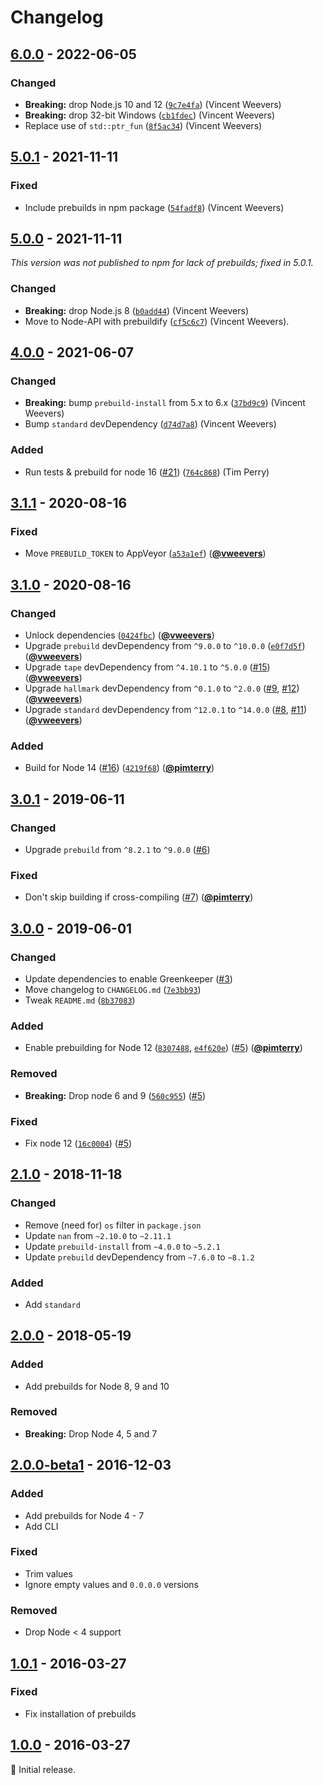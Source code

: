 # Changelog

## [6.0.0] - 2022-06-05

### Changed

- **Breaking:** drop Node.js 10 and 12 ([`9c7e4fa`](https://github.com/vweevers/win-version-info/commit/9c7e4fa)) (Vincent Weevers)
- **Breaking:** drop 32-bit Windows ([`cb1fdec`](https://github.com/vweevers/win-version-info/commit/cb1fdec)) (Vincent Weevers)
- Replace use of `std::ptr_fun` ([`8f5ac34`](https://github.com/vweevers/win-version-info/commit/8f5ac34)) (Vincent Weevers)

## [5.0.1] - 2021-11-11

### Fixed

- Include prebuilds in npm package ([`54fadf8`](https://github.com/vweevers/win-version-info/commit/54fadf8)) (Vincent Weevers)

## [5.0.0] - 2021-11-11

_This version was not published to npm for lack of prebuilds; fixed in 5.0.1._

### Changed

- **Breaking:** drop Node.js 8 ([`b0add44`](https://github.com/vweevers/win-version-info/commit/b0add44)) (Vincent Weevers)
- Move to Node-API with prebuildify ([`cf5c6c7`](https://github.com/vweevers/win-version-info/commit/cf5c6c7)) (Vincent Weevers).

## [4.0.0] - 2021-06-07

### Changed

- **Breaking:** bump `prebuild-install` from 5.x to 6.x ([`37bd9c9`](https://github.com/vweevers/win-version-info/commit/37bd9c9)) (Vincent Weevers)
- Bump `standard` devDependency ([`d74d7a8`](https://github.com/vweevers/win-version-info/commit/d74d7a8)) (Vincent Weevers)

### Added

- Run tests & prebuild for node 16 ([#21](https://github.com/vweevers/win-version-info/issues/21)) ([`764c868`](https://github.com/vweevers/win-version-info/commit/764c868)) (Tim Perry)

## [3.1.1] - 2020-08-16

### Fixed

- Move `PREBUILD_TOKEN` to AppVeyor ([`a53a1ef`](https://github.com/vweevers/win-version-info/commit/a53a1ef)) ([**@vweevers**](https://github.com/vweevers))

## [3.1.0] - 2020-08-16

### Changed

- Unlock dependencies ([`0424fbc`](https://github.com/vweevers/win-version-info/commit/0424fbc)) ([**@vweevers**](https://github.com/vweevers))
- Upgrade `prebuild` devDependency from `^9.0.0` to `^10.0.0` ([`e0f7d5f`](https://github.com/vweevers/win-version-info/commit/e0f7d5f)) ([**@vweevers**](https://github.com/vweevers))
- Upgrade `tape` devDependency from `^4.10.1` to `^5.0.0` ([#15](https://github.com/vweevers/win-version-info/issues/15)) ([**@vweevers**](https://github.com/vweevers))
- Upgrade `hallmark` devDependency from `^0.1.0` to `^2.0.0` ([#9](https://github.com/vweevers/win-version-info/issues/9), [#12](https://github.com/vweevers/win-version-info/issues/12)) ([**@vweevers**](https://github.com/vweevers))
- Upgrade `standard` devDependency from `^12.0.1` to `^14.0.0` ([#8](https://github.com/vweevers/win-version-info/issues/8), [#11](https://github.com/vweevers/win-version-info/issues/11)) ([**@vweevers**](https://github.com/vweevers))

### Added

- Build for Node 14 ([#16](https://github.com/vweevers/win-version-info/issues/16)) ([`4219f68`](https://github.com/vweevers/win-version-info/commit/4219f68)) ([**@pimterry**](https://github.com/pimterry))

## [3.0.1] - 2019-06-11

### Changed

- Upgrade `prebuild` from `^8.2.1` to `^9.0.0` ([#6](https://github.com/vweevers/win-version-info/issues/6))

### Fixed

- Don't skip building if cross-compiling ([#7](https://github.com/vweevers/win-version-info/issues/7)) ([**@pimterry**](https://github.com/pimterry))

## [3.0.0] - 2019-06-01

### Changed

- Update dependencies to enable Greenkeeper ([#3](https://github.com/vweevers/win-version-info/issues/3))
- Move changelog to `CHANGELOG.md` ([`7e3bb93`](https://github.com/vweevers/win-version-info/commit/7e3bb93))
- Tweak `README.md` ([`8b37083`](https://github.com/vweevers/win-version-info/commit/8b37083))

### Added

- Enable prebuilding for Node 12 ([`8307488`](https://github.com/vweevers/win-version-info/commit/8307488), [`e4f620e`](https://github.com/vweevers/win-version-info/commit/e4f620e)) ([#5](https://github.com/vweevers/win-version-info/issues/5)) ([**@pimterry**](https://github.com/pimterry))

### Removed

- **Breaking:** Drop node 6 and 9 ([`560c955`](https://github.com/vweevers/win-version-info/commit/560c955)) ([#5](https://github.com/vweevers/win-version-info/issues/5))

### Fixed

- Fix node 12 ([`16c0004`](https://github.com/vweevers/win-version-info/commit/16c0004)) ([#5](https://github.com/vweevers/win-version-info/issues/5))

## [2.1.0] - 2018-11-18

### Changed

- Remove (need for) `os` filter in `package.json`
- Update `nan` from `~2.10.0` to `~2.11.1`
- Update `prebuild-install` from `~4.0.0` to `~5.2.1`
- Update `prebuild` devDependency from `~7.6.0` to `~8.1.2`

### Added

- Add `standard`

## [2.0.0] - 2018-05-19

### Added

- Add prebuilds for Node 8, 9 and 10

### Removed

- **Breaking:** Drop Node 4, 5 and 7

## [2.0.0-beta1] - 2016-12-03

### Added

- Add prebuilds for Node 4 - 7
- Add CLI

### Fixed

- Trim values
- Ignore empty values and `0.0.0.0` versions

### Removed

- Drop Node < 4 support

## [1.0.1] - 2016-03-27

### Fixed

- Fix installation of prebuilds

## [1.0.0] - 2016-03-27

:seedling: Initial release.

[6.0.0]: https://github.com/vweevers/win-version-info/releases/tag/v6.0.0

[5.0.1]: https://github.com/vweevers/win-version-info/releases/tag/v5.0.1

[5.0.0]: https://github.com/vweevers/win-version-info/releases/tag/v5.0.0

[4.0.0]: https://github.com/vweevers/win-version-info/releases/tag/v4.0.0

[3.1.1]: https://github.com/vweevers/win-version-info/releases/tag/v3.1.1

[3.1.0]: https://github.com/vweevers/win-version-info/releases/tag/v3.1.0

[3.0.1]: https://github.com/vweevers/win-version-info/releases/tag/v3.0.1

[3.0.0]: https://github.com/vweevers/win-version-info/releases/tag/v3.0.0

[2.1.0]: https://github.com/vweevers/win-version-info/releases/tag/v2.1.0

[2.0.0]: https://github.com/vweevers/win-version-info/releases/tag/v2.0.0

[2.0.0-beta1]: https://github.com/vweevers/win-version-info/releases/tag/v2.0.0-beta1

[1.0.1]: https://github.com/vweevers/win-version-info/releases/tag/v1.0.1

[1.0.0]: https://github.com/vweevers/win-version-info/releases/tag/v1.0.0

